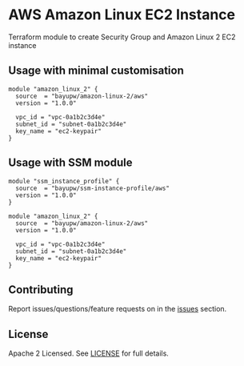 # AWS Amazon Linux EC2 Instance

Terraform module to create Security Group and Amazon Linux 2 EC2 instance

## Usage with minimal customisation

```hcl
module "amazon_linux_2" {
  source  = "bayupw/amazon-linux-2/aws"
  version = "1.0.0"

  vpc_id = "vpc-0a1b2c3d4e"
  subnet_id = "subnet-0a1b2c3d4e"
  key_name = "ec2-keypair"
}
```

## Usage with SSM module

```hcl
module "ssm_instance_profile" {
  source  = "bayupw/ssm-instance-profile/aws"
  version = "1.0.0"
}

module "amazon_linux_2" {
  source  = "bayupw/amazon-linux-2/aws"
  version = "1.0.0"

  vpc_id = "vpc-0a1b2c3d4e"
  subnet_id = "subnet-0a1b2c3d4e"
  key_name = "ec2-keypair"
}
```

## Contributing

Report issues/questions/feature requests on in the [issues](https://github.com/bayupw/terraform-aws-amazon-linux-2/issues/new) section.

## License

Apache 2 Licensed. See [LICENSE](https://github.com/bayupw/terraform-aws-amazon-linux-2/tree/master/LICENSE) for full details.